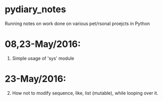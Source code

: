# pydiary_notes
Running notes on work done on various pet/rsonal proejcts in Python 

08,23-May/2016:
===============
1. Simple usage of 'sys' module

23-May/2016:
============
2. How not to modify sequence, like, list (mutable), while looping over it.
